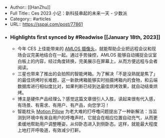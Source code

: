 - Author:: [[HanZhu]]
- Full Title:: Ces 2023 小记：新科技串起的未来一天 - 少数派
- Category:: #articles
- URL:: https://sspai.com/post/77861
- ### Highlights first synced by #Readwise [[January 18th, 2023]]
    - 今年 CES 上佳能带来的 [AMLOS 摄像头](https://sspai.com/link?target=https%3A%2F%2Famlosgetcreative.com%2F)，就能帮助企业把远程会议和现场会议完美地结合在一起。通过手势操控，AMLOS 能够自动捕捉会议室白板上的内容，经过角度转换，完美展示在屏幕上，从而方便远程与会者阅读。
    - 三星也带来了推出的会拍照的智能烤箱。为了解决「不是没熟就是焦了」的最佳烘烤时长难题，这一新款烤箱能够实时拍摄烤箱内的食物，和云端数据库进行相似度比对，如果判断已经到达最佳烘烤效果，就自动结束烘烤。
    - 博主是硬件产品经理么？感觉这篇文章很引人入胜，读起来很有代入感，有场景、有需求、有用户、有产品，向您学习！
    - 智能枕头 [Motion Pillow](https://sspai.com/link?target=http%3A%2F%2Fwww.motionpillow.com%2Fen%2Fhome.do) 为老大难的打呼噜问题提出了一种新解法：当监测到环境中有来自用户的呼噜声时，它就会在相应位置自动充气，从而更柔缓地帮助用户调整睡姿，从仰卧态进入到侧卧态。这样，就能最大程度上地打开呼吸道，有效减少打鼾。
